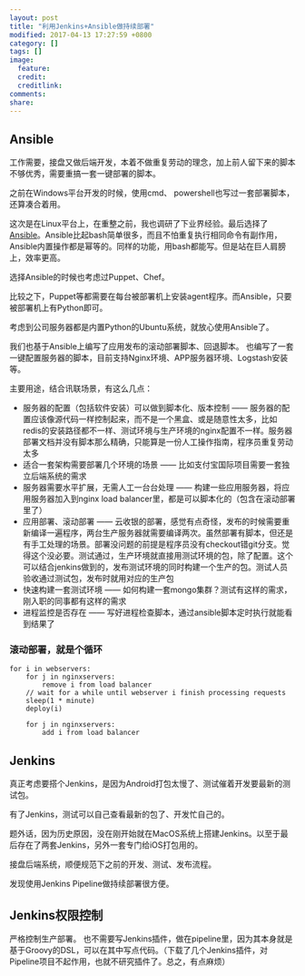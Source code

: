 ```yaml
---
layout: post
title: "利用Jenkins+Ansible做持续部署"
modified: 2017-04-13 17:27:59 +0800
category: []
tags: []
image:
  feature: 
  credit: 
  creditlink: 
comments: 
share: 
---
```


## Ansible

工作需要，接盘又做后端开发，本着不做重复劳动的理念，加上前人留下来的脚本不够优秀，需要重搞一套一键部署的脚本。

之前在Windows平台开发的时候，使用cmd、 powershell也写过一套部署脚本，还算凑合着用。

这次是在Linux平台上，在重整之前，我也调研了下业界经验。最后选择了[Ansible](https://www.ansible.com/how-ansible-works )。Ansible比起bash简单很多，而且不怕重复执行相同命令有副作用，Ansible内置操作都是幂等的。同样的功能，用bash都能写。但是站在巨人肩膀上，效率更高。

选择Ansible的时候也考虑过Puppet、Chef。

比较之下，Puppet等都需要在每台被部署机上安装agent程序。而Ansible，只要被部署机上有Python即可。

考虑到公司服务器都是内置Python的Ubuntu系统，就放心使用Ansible了。

我们也基于Ansible上编写了应用发布的滚动部署脚本、回退脚本。
也编写了一套一键配置服务器的脚本，目前支持Nginx环境、APP服务器环境、Logstash安装等。

主要用途，结合讯联场景，有这么几点：
* 服务器的配置（包括软件安装）可以做到脚本化、版本控制 —— 服务器的配置应该像源代码一样控制起来，而不是一个黑盒、或是随意性太多，比如redis的安装路径都不一样、测试环境与生产环境的nginx配置不一样。服务器部署文档并没有脚本那么精确，只能算是一份人工操作指南，程序员重复劳动太多
* 适合一套架构需要部署几个环境的场景 —— 比如支付宝国际项目需要一套独立后端系统的需求
* 服务器需要水平扩展，无需人工一台台处理 —— 构建一些应用服务器，将应用服务器加入到nginx load balancer里，都是可以脚本化的（包含在滚动部署里了）
* 应用部署、滚动部署 —— 云收银的部署，感觉有点奇怪，发布的时候需要重新编译一遍程序，两台生产服务器就需要编译两次。虽然部署有脚本，但还是有手工处理的场景。部署没问题的前提是程序员没有checkout错git分支。觉得这个没必要。测试通过，生产环境就直接用测试环境的包，除了配置。这个可以结合jenkins做到的，发布测试环境的同时构建一个生产的包。测试人员验收通过测试包，发布时就用对应的生产包
* 快速构建一套测试环境 —— 如何构建一套mongo集群？测试有这样的需求，刚入职的同事都有这样的需求
* 进程监控是否存在 —— 写好进程检查脚本，通过ansible脚本定时执行就能看到结果了


### 滚动部署，就是个循环

```
for i in webservers:
    for j in nginxservers:
        remove i from load balancer
    // wait for a while until webserver i finish processing requests
    sleep(1 * minute) 
    deploy(i)

    for j in nginxservers:
        add i from load balancer
```


## Jenkins

真正考虑要搭个Jenkins，是因为Android打包太慢了、测试催着开发要最新的测试包。

有了Jenkins，测试可以自己查看最新的包了、开发忙自己的。

题外话，因为历史原因，没在刚开始就在MacOS系统上搭建Jenkins。以至于最后存在了两套Jenkins，另外一套专门给iOS打包用的。

接盘后端系统，顺便规范下之前的开发、测试、发布流程。

发现使用Jenkins Pipeline做持续部署很方便。

## Jenkins权限控制

严格控制生产部署。
也不需要写Jenkins插件，做在pipeline里，因为其本身就是基于Groovy的DSL，可以在其中写点代码。（下载了几个Jenkins插件，对Pipeline项目不起作用，也就不研究插件了。总之，有点麻烦）
